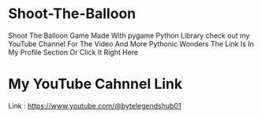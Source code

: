 # Shoot-The-Balloon
Shoot The Balloon Game Made With pygame Python Library check out my YouTube Channel For The Video And More Pythonic Wonders The Link Is In My Profile Section Or Click It Right Here

# My YouTube Cahnnel Link
Link : https://www.youtube.com/@bytelegendshub01
